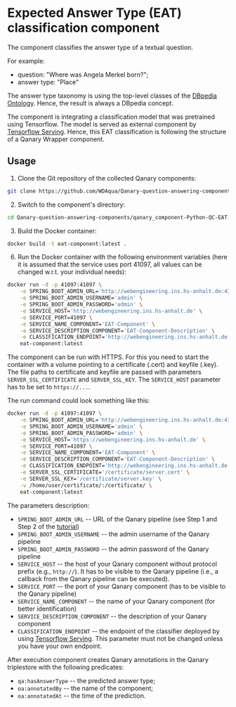 # Expected Answer Type (EAT) classification component

The component classifies the answer type of a textual question. 

For example:

* question: "Where was Angela Merkel born?"; 
* answer type: "Place"

The answer type taxonomy is using the top-level classes of the [DBpedia Ontology](http://mappings.dbpedia.org/server/ontology/classes/). Hence, the result is always a DBpedia concept.

The component is integrating a classification model that was pretrained using Tensorflow. The model is served as external component by [Tensorflow Serving](https://www.tensorflow.org/tfx/guide/serving). Hence, this EAT classification is following the structure of a Qanary Wrapper component.

## Usage

1. Clone the Git repository of the collected Qanary components: 

```bash
git clone https://github.com/WDAqua/Qanary-question-answering-components.git
```

2. Switch to the component's directory: 

```bash
cd Qanary-question-answering-components/qanary_component-Python-QC-EAT-classifier
```

3. Build the Docker container: 

```bash
docker build -t eat-component:latest .
```

6. Run the Docker container with the following environment variables (here it is assumed that the service uses port 41097, all values can be changed w.r.t. your individual needs):
```bash
docker run -d -p 41097:41097 \
    -e SPRING_BOOT_ADMIN_URL='http://webengineering.ins.hs-anhalt.de:43740' \
    -e SPRING_BOOT_ADMIN_USERNAME='admin' \
    -e SPRING_BOOT_ADMIN_PASSWORD='admin' \
    -e SERVICE_HOST='http://webengineering.ins.hs-anhalt.de' \
    -e SERVICE_PORT=41097 \
    -e SERVICE_NAME_COMPONENT='EAT-Component' \
    -e SERVICE_DESCRIPTION_COMPONENT='EAT-Component-Description' \
    -e CLASSIFICATION_ENDPOINT='http://webengineering.ins.hs-anhalt.de:41066/answer_type_classifier/predict' \
    eat-component:latest
```

The component can be run with HTTPS. For this you need to start the container with a volume
pointing to a certificate (.cert) and keyfile (.key). 
The file paths to certificate and keyfile are passed with parameters `SERVER_SSL_CERTIFICATE` and
`SERVER_SSL_KEY`. 
The `SERVICE_HOST` parameter has to be set to `https://...`.

The run command could look something like this:
```bash
docker run -d -p 41097:41097 \
    -e SPRING_BOOT_ADMIN_URL='http://webengineering.ins.hs-anhalt.de:43740' \
    -e SPRING_BOOT_ADMIN_USERNAME='admin' \
    -e SPRING_BOOT_ADMIN_PASSWORD='admin' \
    -e SERVICE_HOST='https://webengineering.ins.hs-anhalt.de' \
    -e SERVICE_PORT=41097 \
    -e SERVICE_NAME_COMPONENT='EAT-Component' \
    -e SERVICE_DESCRIPTION_COMPONENT='EAT-Component-Description' \
    -e CLASSIFICATION_ENDPOINT='http://webengineering.ins.hs-anhalt.de:41066/answer_type_classifier/predict' \
    -e SERVER_SSL_CERTIFICATE='/certificate/server.cert' \
    -e SERVER_SSL_KEY='/certificate/server.key' \
    -v /home/user/certificate/:/certificate/ \
    eat-component:latest
```

The parameters description:

* `SPRING_BOOT_ADMIN_URL` -- URL of the Qanary pipeline (see Step 1 and Step 2 of the [tutorial](https://github.com/WDAqua/Qanary/wiki/Qanary-tutorial:-How-to-build-a-trivial-Question-Answering-pipeline))
* `SPRING_BOOT_ADMIN_USERNAME` -- the admin username of the Qanary pipeline
* `SPRING_BOOT_ADMIN_PASSWORD` -- the admin password of the Qanary pipeline
* `SERVICE_HOST` -- the host of your Qanary component without protocol prefix (e.g., `http://`). It has to be visible to the Qanary pipeline (i.e., a callback from the Qanary pipeline can be executed).
* `SERVICE_PORT` -- the port of your Qanary component (has to be visible to the Qanary pipeline)
* `SERVICE_NAME_COMPONENT` -- the name of your Qanary component (for better identification)
* `SERVICE_DESCRIPTION_COMPONENT` -- the description of your Qanary component
* `CLASSIFICATION_ENDPOINT` -- the endpoint of the classifier deployed by using [Tensorflow Serving](https://www.tensorflow.org/tfx/guide/serving). This parameter must not be changed unless you have your own endpoint.

After execution component creates Qanary annotations in the Qanary triplestore with the following predicates:

* `qa:hasAnswerType` -- the predicted answer type;
* `oa:annotatedBy` -- the name of the component;
* `oa:annotatedAt` -- the time of the prediction.
